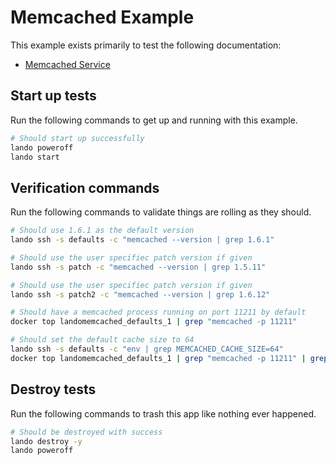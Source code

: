 Memcached Example
=================

This example exists primarily to test the following documentation:

* [Memcached Service](https://docs.devwithlando.io/tutorials/memcached.html)

Start up tests
--------------

Run the following commands to get up and running with this example.

```bash
# Should start up successfully
lando poweroff
lando start
```

Verification commands
---------------------

Run the following commands to validate things are rolling as they should.

```bash
# Should use 1.6.1 as the default version
lando ssh -s defaults -c "memcached --version | grep 1.6.1"

# Should use the user specifiec patch version if given
lando ssh -s patch -c "memcached --version | grep 1.5.11"

# Should use the user specifiec patch version if given
lando ssh -s patch2 -c "memcached --version | grep 1.6.12"

# Should have a memcached process running on port 11211 by default
docker top landomemcached_defaults_1 | grep "memcached -p 11211"

# Should set the default cache size to 64
lando ssh -s defaults -c "env | grep MEMCACHED_CACHE_SIZE=64"
docker top landomemcached_defaults_1 | grep "memcached -p 11211" | grep "64"
```

Destroy tests
-------------

Run the following commands to trash this app like nothing ever happened.

```bash
# Should be destroyed with success
lando destroy -y
lando poweroff
```
